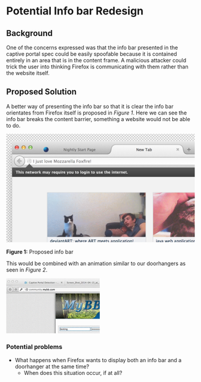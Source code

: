 # Potential Info bar Redesign

## Background

One of the concerns expressed was that the info bar presented in the captive
portal spec could be easily spoofable because it is contained entirely in an
area that is in the content frame. A malicious attacker could trick the user
into thinking Firefox is communicating with them rather than the website itself.

## Proposed Solution

A better way of presenting the info bar so that it is clear the info bar
orientates from Firefox itself is proposed in *Figure 1*. Here we can see the
info bar breaks the content barrier, something a website would not be able to
do.

![](new.infobar.png)

**Figure 1:** Proposed info bar

This would be combined with an animation similar to our doorhangers as seen in
*Figure 2*.

![](doorhanger.animation.gif)

### Potential problems

- What happens when Firefox wants to display both an info bar and a doorhanger
at the same time?
  - When does this situation occur, if at all?
